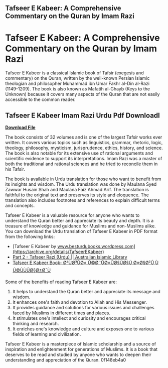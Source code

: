 ## Tafseer E Kabeer: A Comprehensive Commentary on the Quran by Imam Razi

  
# Tafseer E Kabeer: A Comprehensive Commentary on the Quran by Imam Razi
 
Tafseer E Kabeer is a classical Islamic book of Tafsir (exegesis and commentary) on the Quran, written by the well-known Persian Islamic theologian and philosopher Muhammad ibn Umar Fakhr al-Din al-Razi (1149-1209). The book is also known as Mafatih al-Ghayb (Keys to the Unknown) because it covers many aspects of the Quran that are not easily accessible to the common reader.
 
## Tafseer E Kabeer Imam Razi Urdu Pdf Downloadl


[**Download File**](https://www.google.com/url?q=https%3A%2F%2Furllie.com%2F2tK4DJ&sa=D&sntz=1&usg=AOvVaw3mdb3UN6PLjiQdxhbY-fYu)

 
The book consists of 32 volumes and is one of the largest Tafsir works ever written. It covers various topics such as linguistics, grammar, rhetoric, logic, theology, philosophy, mysticism, jurisprudence, ethics, history, and science. The book is also notable for its extensive use of rational arguments and scientific evidence to support its interpretations. Imam Razi was a master of both the traditional and rational sciences and he tried to reconcile them in his Tafsir.
 
The book is available in Urdu translation for those who want to benefit from its insights and wisdom. The Urdu translation was done by Maulana Syed Zawwar Husain Shah and Maulana Faiz Ahmad Arif. The translation is faithful to the original text and preserves its style and eloquence. The translation also includes footnotes and references to explain difficult terms and concepts.
 
Tafseer E Kabeer is a valuable resource for anyone who wants to understand the Quran better and appreciate its beauty and depth. It is a treasure of knowledge and guidance for Muslims and non-Muslims alike. You can download the Urdu translation of Tafseer E Kabeer in PDF format from the following links:
 
- [Tafseer E Kabeer by www.besturdubooks.wordpress.com](https://archive.org/details/TafseerEKabeer)
- [Part 2 - Tafseer Razi (Urdu) || Australian Islamic Library](https://archive.org/details/nabeel_Wqb5)
- [Tafseer E Kabeer Book- ØªÙØ³ÛØ± Ú©Ø¨ÛØ±ÛØ§ÙØ§Ù Ø±Ø§Ø²Û ÙÚ©ÙÙÛØ§Ø±Ø¯Ù](https://tibb4all.com/tafseer-e-kabeer-book-%d8%aa%d9%81%d8%b3%db%8c%d8%b1-%da%a9%d8%a8%db%8c%d8%b1%db%94%d8%a7%d9%85%d8%a7%d9%85-%d8%b1%d8%a7%d8%b2%db%8c-%d9%85%da%a9%d9%85%d9%84%db%94%d8%a7%d8%b1%d8%af%d9%88/)

Some of the benefits of reading Tafseer E Kabeer are:

1. It helps to understand the Quran better and appreciate its message and wisdom.
2. It enhances one's faith and devotion to Allah and His Messenger.
3. It provides guidance and solutions for various issues and challenges faced by Muslims in different times and places.
4. It stimulates one's intellect and curiosity and encourages critical thinking and research.
5. It enriches one's knowledge and culture and exposes one to various fields of learning and civilization.

Tafseer E Kabeer is a masterpiece of Islamic scholarship and a source of inspiration and enlightenment for generations of Muslims. It is a book that deserves to be read and studied by anyone who wants to deepen their understanding and appreciation of the Quran.
 0f148eb4a0
